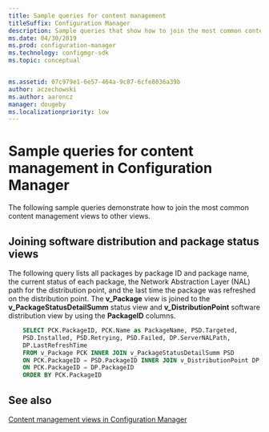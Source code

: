 ```yaml
---
title: Sample queries for content management
titleSuffix: Configuration Manager
description: Sample queries that show how to join the most common content management views to other views.
ms.date: 04/30/2019
ms.prod: configuration-manager
ms.technology: configmgr-sdk
ms.topic: conceptual


ms.assetid: 07c979e1-6e57-464a-9c87-6cfe8036a39b
author: aczechowski
ms.author: aaroncz
manager: dougebyms.localizationpriority: low
---
```


# Sample queries for content management in Configuration Manager

The following sample queries demonstrate how to join the most common content management views to other views.

## Joining software distribution and package status views

The following query lists all packages by package ID and package name, the current status of each package, the Network Abstraction Layer (NAL) path for the distribution point, and the last time the package was refreshed on the distribution point. The **v_Package** view is joined to the **v_PackageStatusDetailSumm** status view and **v_DistributionPoint** software distribution view by using the **PackageID** columns.

```sql
    SELECT PCK.PackageID, PCK.Name as PackageName, PSD.Targeted, 
    PSD.Installed, PSD.Retrying, PSD.Failed, DP.ServerNALPath, 
    DP.LastRefreshTime 
    FROM v_Package PCK INNER JOIN v_PackageStatusDetailSumm PSD 
    ON PCK.PackageID = PSD.PackageID INNER JOIN v_DistributionPoint DP 
    ON PCK.PackageID = DP.PackageID 
    ORDER BY PCK.PackageID 
```

## See also

[Content management views in Configuration Manager](content-management-views-configuration-manager.md)
